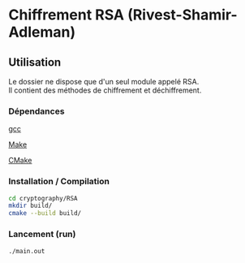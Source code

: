 # Chiffrement RSA (Rivest-Shamir-Adleman)

## Utilisation

Le dossier ne dispose que d'un seul module appelé RSA.  
Il contient des méthodes de chiffrement et déchiffrement.  

### Dépendances

[gcc](https://gcc.gnu.org/)

[Make](http://www.gnu.org/software/make/manual/make.html#Introduction)

[CMake](https://cmake.org/cmake/help/latest/guide/tutorial/index.html)

### Installation / Compilation

```bash
cd cryptography/RSA
mkdir build/
cmake --build build/
```

### Lancement (run)

```bash
./main.out
```
